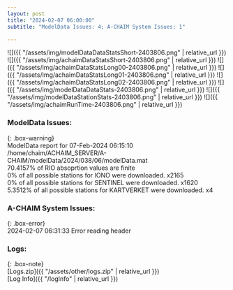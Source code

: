 ```yaml
---
layout: post
title: "2024-02-07 06:00:00"
subtitle: "ModelData Issues: 4; A-CHAIM System Issues: 1"

---
```


![]({{ "/assets/img/modelDataDataStatsShort-2403806.png" | relative_url }})
![]({{ "/assets/img/achaimDataStatsShort-2403806.png" | relative_url }})
![]({{ "/assets/img/achaimDataStatsLong00-2403806.png" | relative_url }})
![]({{ "/assets/img/achaimDataStatsLong01-2403806.png" | relative_url }})
![]({{ "/assets/img/achaimDataStatsLong02-2403806.png" | relative_url }})
![]({{ "/assets/img/modelDataDataStats-2403806.png" | relative_url }})
![]({{ "/assets/img/modelDataStationStats-2403806.png" | relative_url }})
![]({{ "/assets/img/achaimRunTime-2403806.png" | relative_url }})


### ModelData Issues:  
  
{: .box-warning}  
 ModelData report for 07-Feb-2024 06:15:10   
 /home/chaim/ACHAIM_SERVER/A-CHAIM/modelData/2024/038/06/modelData.mat   
 70.4157% of RIO absoprtion values are finite   
 0% of all possible stations for IONO were downloaded. x2165   
 0% of all possible stations for SENTINEL were downloaded. x1620   
 5.3512% of all possible stations for KARTVERKET were downloaded. x4   
  
### A-CHAIM System Issues:  
  
{: .box-error}  
2024-02-07 06:31:33 Error reading header  

### Logs:  
  
{: .box-note}  
[Logs.zip]({{ "/assets/other/logs.zip" | relative_url }})  
[Log Info]({{ "/logInfo" | relative_url }})  
